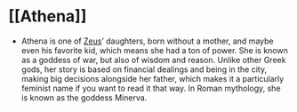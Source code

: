 # [[Athena]]
- Athena is one of [Zeus](Zeus.md)’ daughters, born without a mother, and maybe even his favorite kid, which means she had a ton of power. She is known as a goddess of war, but also of wisdom and reason. Unlike other Greek gods, her story is based on financial dealings and being in the city, making big decisions alongside her father, which makes it a particularly feminist name if you want to read it that way. In Roman mythology, she is known as the goddess Minerva.